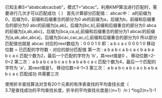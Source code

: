 已知主串S=“ababcabcacbab”，模式T=“abcac”。利用KMP算法进行匹配时，需要进行几次才可以匹配成功（      ）
首先计算部分匹配值：
abcac中：
a的前缀为0，后缀为0，前缀和后缀重合的部分为0
ab的前缀为a，后缀为b，前缀和后缀重合的部分为0
abc的前缀为[a,ab]，后缀为[bc,b],前缀和后缀重合的部分为0
abca的前缀为[a,ab,abc]，后缀为[bca,ca,a],前缀和后缀重合的部分为1
abcac的前缀为[a,ab,abc,abca]，后缀为[bcac,cac,ac,c],前缀和后缀重合的部分为0
所以部分匹配值也就是 abcac 对应的next数组为：0 0 0 1 0
即：a b c a c
       0 0 0 1 0
移动位数 = 已匹配的字符数 - 对应的部分匹配值
第一次 :
a b a b c a b c a c b a b
a b c a c
匹配个数为2，最后一个匹配的字符为 'b'，其next值是0 ， 移动位数=2-0=2
第二次：
a b a b c a b c a c b a b
       a b c a c
匹配个数为4，最后一个匹配的字符为 'a'，其next值是1， 移动位数=4-1=3
第三次：
a b a b c a b c a c b a b
                a b c a c
匹配成功
共需要三次




使用折半查找算法对含有20个元素的有序表查找的平均查找长度（      
3.7是查找成功的平均查找长度，折半的平均查找长度是(（n+1）/n ) *log2(n+1)-1